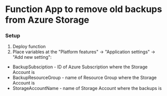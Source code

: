 # Function App to remove old backups from Azure Storage

### Setup
1) Deploy function 
2) Place variables at the "Platform features" -> "Application settings" -> "Add new setting":
* BackupSubsciption - ID of Azure Subscription where the Storage Account is
* BackupResourceGroup - name of Resource Group where the Storage Account is
* StorageAccountName - name of Storage Account where the backups is
